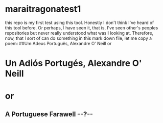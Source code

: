 # maraitragonatest1
this repo is my first test using this tool. Honestly I don't think I've heard of this tool before. Or perhaps, I have seen it, that is, I've seen other's peoples repositories but never really understood what was I looking at. Therefore, now, that I sort of can do something in this mark down file, let me copy a poem:
##Um Adeus Português, Alexandre O' Neill
or <h1>Un Adiós Portugés, Alexandre O' Neill<h1>
or <h2>A Portuguese Farawell --?--<h2>






